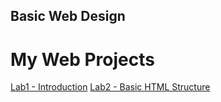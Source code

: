 ## Basic Web Design
<h1>My Web Projects</h1>

<a href="lab1/index.html" Target="_blank">Lab1 - Introduction</a>
<a href="lab2/index.html" Target="_blank">Lab2 - Basic HTML Structure</a>